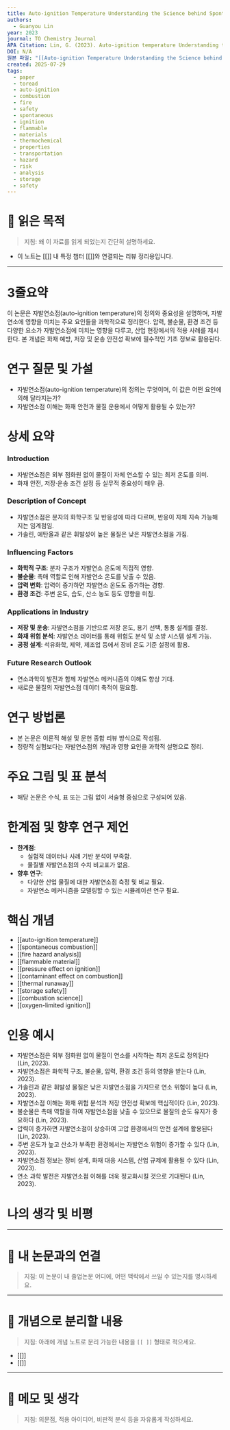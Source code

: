 ```yaml
---
title: Auto-ignition Temperature Understanding the Science behind Spontaneous Combustion
authors:
  - Guanyou Lin
year: 2023
journal: TO Chemistry Journal
APA Citation: Lin, G. (2023). Auto-ignition temperature Understanding the science behind spontaneous combustion. *TO Chemistry Journal, 10*, Published March 29, 2023.
DOI: N/A
원본 파일: "[[Auto-ignition Temperature Understanding the Science behind Spontaneous Combustion.pdf]]"
created: 2025-07-29
tags:
  - paper
  - toread
  - auto-ignition
  - combustion
  - fire
  - safety
  - spontaneous
  - ignition
  - flammable
  - materials
  - thermochemical
  - properties
  - transportation
  - hazard
  - risk
  - analysis
  - storage
  - safety
---
```



# 🎯 읽은 목적  
> 지침: 왜 이 자료를 읽게 되었는지 간단히 설명하세요.

- 이 노트는 [[]] 내 특정 챕터 [[]]와 연결되는 리뷰 정리용입니다.  
---

# 3줄요약
이 논문은 자발연소점(auto-ignition temperature)의 정의와 중요성을 설명하며, 자발연소에 영향을 미치는 주요 요인들을 과학적으로 정리한다. 압력, 불순물, 환경 조건 등 다양한 요소가 자발연소점에 미치는 영향을 다루고, 산업 현장에서의 적용 사례를 제시한다. 본 개념은 화재 예방, 저장 및 운송 안전성 확보에 필수적인 기초 정보로 활용된다.

# 연구 질문 및 가설
- 자발연소점(auto-ignition temperature)의 정의는 무엇이며, 이 값은 어떤 요인에 의해 달라지는가?
- 자발연소점 이해는 화재 안전과 물질 운용에서 어떻게 활용될 수 있는가?

# 상세 요약

### Introduction
- 자발연소점은 외부 점화원 없이 물질이 자체 연소할 수 있는 최저 온도를 의미.
- 화재 안전, 저장·운송 조건 설정 등 실무적 중요성이 매우 큼.

### Description of Concept
- 자발연소점은 분자의 화학구조 및 반응성에 따라 다르며, 반응이 자체 지속 가능해지는 임계점임.
- 가솔린, 에탄올과 같은 휘발성이 높은 물질은 낮은 자발연소점을 가짐.

### Influencing Factors
- **화학적 구조**: 분자 구조가 자발연소 온도에 직접적 영향.
- **불순물**: 촉매 역할로 인해 자발연소 온도를 낮출 수 있음.
- **압력 변화**: 압력이 증가하면 자발연소 온도도 증가하는 경향.
- **환경 조건**: 주변 온도, 습도, 산소 농도 등도 영향을 미침.

### Applications in Industry
- **저장 및 운송**: 자발연소점을 기반으로 저장 온도, 용기 선택, 통풍 설계를 결정.
- **화재 위험 분석**: 자발연소 데이터를 통해 위험도 분석 및 소방 시스템 설계 가능.
- **공정 설계**: 석유화학, 제약, 제조업 등에서 장비 온도 기준 설정에 활용.

### Future Research Outlook
- 연소과학의 발전과 함께 자발연소 메커니즘의 이해도 향상 기대.
- 새로운 물질의 자발연소점 데이터 축적이 필요함.

# 연구 방법론
- 본 논문은 이론적 해설 및 문헌 종합 리뷰 방식으로 작성됨.
- 정량적 실험보다는 자발연소점의 개념과 영향 요인을 과학적 설명으로 정리.

# 주요 그림 및 표 분석
- 해당 논문은 수식, 표 또는 그림 없이 서술형 중심으로 구성되어 있음.

# 한계점 및 향후 연구 제언
- **한계점**:
  - 실험적 데이터나 사례 기반 분석이 부족함.
  - 물질별 자발연소점의 수치 비교표가 없음.
- **향후 연구**:
  - 다양한 산업 물질에 대한 자발연소점 측정 및 비교 필요.
  - 자발연소 메커니즘을 모델링할 수 있는 시뮬레이션 연구 필요.

# 핵심 개념
- [[auto-ignition temperature]]
- [[spontaneous combustion]]
- [[fire hazard analysis]]
- [[flammable material]]
- [[pressure effect on ignition]]
- [[contaminant effect on combustion]]
- [[thermal runaway]]
- [[storage safety]]
- [[combustion science]]
- [[oxygen-limited ignition]]

# 인용 예시
- 자발연소점은 외부 점화원 없이 물질이 연소를 시작하는 최저 온도로 정의된다 (Lin, 2023).
- 자발연소점은 화학적 구조, 불순물, 압력, 환경 조건 등의 영향을 받는다 (Lin, 2023).
- 가솔린과 같은 휘발성 물질은 낮은 자발연소점을 가지므로 연소 위험이 높다 (Lin, 2023).
- 자발연소점 이해는 화재 위험 분석과 저장 안전성 확보에 핵심적이다 (Lin, 2023).
- 불순물은 촉매 역할을 하여 자발연소점을 낮출 수 있으므로 물질의 순도 유지가 중요하다 (Lin, 2023).
- 압력이 증가하면 자발연소점이 상승하여 고압 환경에서의 안전 설계에 활용된다 (Lin, 2023).
- 주변 온도가 높고 산소가 부족한 환경에서는 자발연소 위험이 증가할 수 있다 (Lin, 2023).
- 자발연소점 정보는 장비 설계, 화재 대응 시스템, 산업 규제에 활용될 수 있다 (Lin, 2023).
- 연소 과학 발전은 자발연소점 이해를 더욱 정교화시킬 것으로 기대된다 (Lin, 2023).

# 나의 생각 및 비평


---

# 🧠 내 논문과의 연결  
> 지침: 이 논문이 내 졸업논문 어디에, 어떤 맥락에서 쓰일 수 있는지를 명시하세요.

---

# 🧩 개념으로 분리할 내용  
> 지침: 아래에 개념 노트로 분리 가능한 내용을 `[[ ]]` 형태로 적으세요.

- [[]]
- [[]]

---

# 💬 메모 및 생각  
> 지침: 의문점, 적용 아이디어, 비판적 분석 등을 자유롭게 작성하세요.
